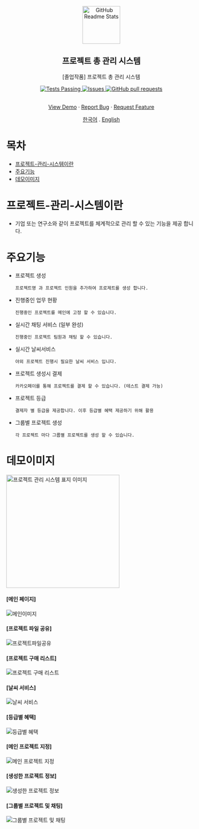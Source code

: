 <p align="center">
 <img width="100px" src="https://raw.githubusercontent.com/TaeKyeong97/ops/eebdd8036b295cfdb0997532f2593f545b850e74/%EB%A1%9C%EA%B3%A0.svg" align="center" alt="GitHub Readme Stats" />
 <h2 align="center">프로젝트 총 관리 시스템</h2>
 <p align="center">[졸업작품] 프로젝트 총 관리 시스템</p>
</p>

<p align="center">
  <a href="https://github.com/TaeKyeong97/backup-project/actions/new">
    <img alt="Tests Passing" src="https://raw.githubusercontent.com/TaeKyeong97/backup-project/8d1748c07c7524f1d1a8b4e04dfdebe1f192f949/status/tag/badge-Test.svg" />
  </a>
  <a href="https://github.com/TaeKyeong97/backup-project/issues">
    <img alt="Issues" src="https://img.shields.io/github/issues/TaeKyeong97/backup-ops?color=0088ff" />
  </a>
  <a href="https://github.com/TaeKyeong97/backup-project/pulls">
    <img alt="GitHub pull requests" src="https://img.shields.io/github/issues-pr/TaeKyeong97/backup-ops?color=0088ff" />
  </a>
  <br />
  <br />
</p>
 
<p align="center">
    <a href="#demo">View Demo</a>
    ·
    <a href="https://github.com/TaeKyeong97/backup-project/issues/new">Report Bug</a>
    ·
    <a href="https://github.com/TaeKyeong97/backup-project/issues/new">Request Feature</a>
</p>
 <p align="center">
    <a href="./README.md">한국어</a>
    .
    <a href="/docs/readme_us.md">English</a>
 </p>


# 목차
- [프로젝트-관리-시스템이란](#프로젝트관리시스템이란)
- [주요기능](#주요기능)
- [데모이미지](#데모이미지)

# 프로젝트-관리-시스템이란
- 기업 또는 연구소와 같이 프로젝트를 체계적으로 관리 할 수 있는 기능을 제공 합니다.

# 주요기능

* 프로젝트 생성

  `프로젝트명 과 프로젝트 인원을 추가하여 프로제트를 생성 합니다.`

* 진행중인 업무 현황

  `진행중인 프로젝트를 메인에 고정 할 수 있습니다.`

* 실시간 채팅 서비스 (일부 완성)

  `진행중인 프로젝트 팀원과 채팅 할 수 있습니다.`
  
* 실시간 날씨서비스

  `야외 프로젝트 진행시 필요한 날씨 서비스 입니다.`

* 프로젝트 생성시  결제

  `카카오페이를 통해 프로젝트를 결제 할 수 있습니다. (테스트 결제 가능)`

* 프로젝트 등급

  `결제자 별 등급을 제공합니다. 이후 등급별 혜택 제공하기 위해 활용`

* 그룹별 프로젝트 생성

  `각 프로젝트 마다 그룹별 프로젝트를 생성 할 수 있습니다.`

# 데모이미지
<img width="300px" src="https://raw.githubusercontent.com/TaeKyeong97/backup-project/main/status/img/Project.png" align="center" alt="프로젝트 관리 시스템 표지 이미지" />

#### [메인 페이지]
![메인이미지](https://raw.githubusercontent.com/TaeKyeong97/backup-project/main/status/img/project-main.png)

#### [프로젝트 파일 공유]
![프로젝트파일공유](https://raw.githubusercontent.com/TaeKyeong97/backup-project/main/status/img/project-file.png)

#### [프로젝트 구매 리스트]
![프로젝트 구매 리스트](https://raw.githubusercontent.com/TaeKyeong97/backup-project/main/status/img/project-buy-list.png)

#### [날씨 서비스]
![날씨 서비스](https://raw.githubusercontent.com/TaeKyeong97/backup-project/main/status/img/project-weather.png)

#### [등급별 혜택]
![등급별 혜택](https://raw.githubusercontent.com/TaeKyeong97/backup-project/main/status/img/project-rating.png)

#### [메인 프로젝트 지정]
![메인 프로젝트 지정](https://raw.githubusercontent.com/TaeKyeong97/backup-project/main/status/img/main-ck.png)

#### [생성한 프로젝트 정보]
![생성한 프로젝트 정보](https://raw.githubusercontent.com/TaeKyeong97/backup-project/main/status/img/main-ck.png)

#### [그룹별 프로젝트 및 채팅]
![그룹별 프로젝트 및 채팅](https://raw.githubusercontent.com/TaeKyeong97/backup-project/main/status/img/project-group.png)

